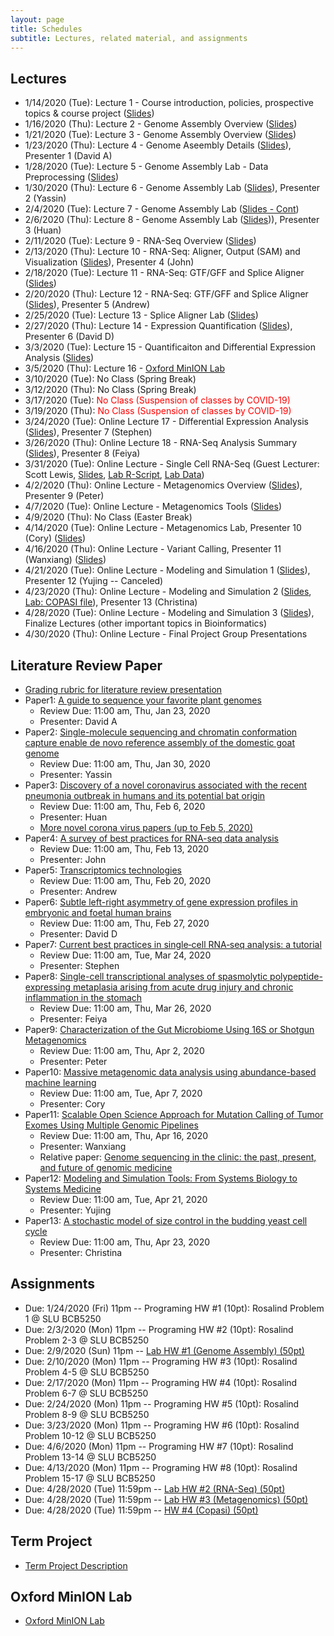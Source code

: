 ```yaml
---
layout: page
title: Schedules
subtitle: Lectures, related material, and assignments
---
```

## Lectures
 * 1/14/2020 (Tue): Lecture 1 - Course introduction, policies, prospective topics & course project ([Slides][1])
 * 1/16/2020 (Thu): Lecture 2 - Genome Assembly Overview ([Slides][2])
 * 1/21/2020 (Tue): Lecture 3 - Genome Assembly Overview ([Slides][3])
 * 1/23/2020 (Thu): Lecture 4 - Genome Aseembly Details ([Slides][4]), Presenter 1 (David A)
 * 1/28/2020 (Tue): Lecture 5 - Genome Assembly Lab - Data Preprocessing ([Slides][5])
 * 1/30/2020 (Thu): Lecture 6 - Genome Assembly Lab ([Slides][6]), Presenter 2 (Yassin)
 * 2/4/2020 (Tue): Lecture 7 - Genome Assembly Lab ([Slides - Cont][6])
 * 2/6/2020 (Thu): Lecture 8 - Genome Assembly Lab ([Slides][8])), Presenter 3 (Huan)
 * 2/11/2020 (Tue): Lecture 9 - RNA-Seq Overview ([Slides][9])
 * 2/13/2020 (Thu): Lecture 10 - RNA-Seq: Aligner, Output (SAM) and Visualization ([Slides][10]), Presenter 4 (John)
 * 2/18/2020 (Tue): Lecture 11 - RNA-Seq: GTF/GFF and Splice Aligner ([Slides][11])
 * 2/20/2020 (Thu): Lecture 12 - RNA-Seq: GTF/GFF and Splice Aligner ([Slides][11]), Presenter 5 (Andrew)
 * 2/25/2020 (Tue): Lecture 13 - Splice Aligner Lab ([Slides][12])
 * 2/27/2020 (Thu): Lecture 14 - Expression Quantification ([Slides][13]), Presenter 6 (David D)
 * 3/3/2020 (Tue): Lecture 15 - Quantificaiton and Differential Expression Analysis ([Slides][14])
 * 3/5/2020 (Thu): Lecture 16 - [Oxford MinION Lab]({{site.url}}/project/MinION)
 * 3/10/2020 (Tue): No Class (Spring Break)
 * 3/12/2020 (Thu): No Class (Spring Break)
 * 3/17/2020 (Tue): <font color="red"> No Class (Suspension of classes by COVID-19) </font>
 * 3/19/2020 (Thu): <font color="red"> No Class (Suspension of classes by COVID-19) </font>
 * 3/24/2020 (Tue): Online Lecture 17 - Differential Expression Analysis ([Slides][15]), Presenter 7 (Stephen)
 * 3/26/2020 (Thu): Online Lecture 18 - RNA-Seq Analysis Summary ([Slides][16]), Presenter 8 (Feiya)
 * 3/31/2020 (Tue): Online Lecture - Single Cell RNA-Seq (Guest Lecturer: Scott Lewis, [Slides][17], [Lab R-Script][17-1], [Lab Data][17-2])
 * 4/2/2020 (Thu): Online Lecture - Metagenomics Overview ([Slides][18]), Presenter 9 (Peter)
 * 4/7/2020 (Tue): Online Lecture - Metagenomics Tools ([Slides][19])
 * 4/9/2020 (Thu): No Class (Easter Break)
 * 4/14/2020 (Tue): Online Lecture - Metagenomics Lab, Presenter 10 (Cory) ([Slides][20])
 * 4/16/2020 (Thu): Online Lecture - Variant Calling, Presenter 11 (Wanxiang) ([Slides][21])
 * 4/21/2020 (Tue): Online Lecture - Modeling and Simulation 1 ([Slides][22]), Presenter 12 (Yujing -- Canceled)
 * 4/23/2020 (Thu): Online Lecture - Modeling and Simulation 2 ([Slides][23], [Lab: COPASI file][23-1]), Presenter 13 (Christina)
 * 4/28/2020 (Tue): Online Lecture - Modeling and Simulation 3 ([Slides][24]), Finalize Lectures (other important topics in Bioinformatics)
 * 4/30/2020 (Thu): Online Lecture - Final Project Group Presentations 

## Literature Review Paper
 * [Grading rubric for literature review presentation]({{site.url}}/Grading_rubric_Literature_Review_Presentation.pdf)
 * Paper1: [A guide to sequence your favorite plant genomes](https://dx.doi.org/10.1002%2Faps3.1030)
   * Review Due: 11:00 am, Thu, Jan 23, 2020
   * Presenter: David A
 * Paper2: [Single-molecule sequencing and chromatin conformation capture enable de novo reference assembly of the domestic goat genome](https://doi.org/10.1038/ng.3802)
   * Review Due: 11:00 am, Thu, Jan 30, 2020
   * Presenter: Yassin
 * Paper3: [Discovery of a novel coronavirus associated with the recent pneumonia outbreak in humans and its potential bat origin](https://doi.org/10.1101/2020.01.22.914952)
   * Review Due: 11:00 am, Thu, Feb 6, 2020
   * Presenter: Huan
   * [More novel corona virus papers (up to Feb 5, 2020)]({{site.url}}/project/corona_papers)
 * Paper4: [A survey of best practices for RNA-seq data analysis](https://doi.org/10.1186/s13059-016-0881-8)
   * Review Due: 11:00 am, Thu, Feb 13, 2020
   * Presenter: John
 * Paper5: [Transcriptomics technologies](https://doi.org/10.1371/journal.pcbi.1005457)
   * Review Due: 11:00 am, Thu, Feb 20, 2020
   * Presenter: Andrew
 * Paper6: [Subtle left-right asymmetry of gene expression profiles in embryonic and foetal human brains](https://doi.org/10.1038/s41598-018-29496-2)
   * Review Due: 11:00 am, Thu, Feb 27, 2020
   * Presenter: David D
 * Paper7: [Current best practices in single‐cell RNA‐seq analysis: a tutorial](https://doi.org/10.15252/msb.20188746)
   * Review Due: 11:00 am, Tue, Mar 24, 2020
   * Presenter: Stephen
 * Paper8: [Single-cell transcriptional analyses of spasmolytic polypeptide-expressing metaplasia arising from acute drug injury and chronic inflammation in the stomach](http://dx.doi.org/10.1136/gutjnl-2019-318930)
   * Review Due: 11:00 am, Thu, Mar 26, 2020
   * Presenter: Feiya
 * Paper9: [Characterization of the Gut Microbiome Using 16S or Shotgun Metagenomics](https://dx.doi.org/10.3389%2Ffmicb.2016.00459)
   * Review Due: 11:00 am, Thu, Apr 2, 2020
   * Presenter: Peter
 * Paper10: [Massive metagenomic data analysis using abundance-based machine learning](https://doi.org/10.1186/s13062-019-0242-0)
   * Review Due: 11:00 am, Tue, Apr 7, 2020
   * Presenter: Cory
 * Paper11: [Scalable Open Science Approach for Mutation Calling of Tumor Exomes Using Multiple Genomic Pipelines](https://dx.doi.org/10.1016%2Fj.cels.2018.03.002)
   * Review Due: 11:00 am, Thu, Apr 16, 2020
   * Presenter: Wanxiang
   * Relative paper: [Genome sequencing in the clinic: the past, present, and future of genomic medicine](https://dx.doi.org/10.1152%2Fphysiolgenomics.00046.2018)
 * Paper12: [Modeling and Simulation Tools: From Systems Biology to Systems Medicine]({{site.url}}/homework/LitRev12.pdf)
   * Review Due: 11:00 am, Tue, Apr 21, 2020
   * Presenter: Yujing 
 * Paper13: [A stochastic model of size control in the budding yeast cell cycle](https://doi.org/10.1186/s12859-019-2839-9)
   * Review Due: 11:00 am, Thu, Apr 23, 2020
   * Presenter: Christina

## Assignments 
  * Due: 1/24/2020 (Fri) 11pm -- Programing HW #1 (10pt): Rosalind Problem 1 @ SLU BCB5250
  * Due: 2/3/2020 (Mon) 11pm -- Programing HW #2 (10pt): Rosalind Problem 2-3 @ SLU BCB5250
  * Due: 2/9/2020 (Sun) 11pm -- [Lab HW #1 (Genome Assembly) (50pt)]({{site.url}}/homework/hw1)
  * Due: 2/10/2020 (Mon) 11pm -- Programing HW #3 (10pt): Rosalind Problem 4-5 @ SLU BCB5250
  * Due: 2/17/2020 (Mon) 11pm -- Programing HW #4 (10pt): Rosalind Problem 6-7 @ SLU BCB5250
  * Due: 2/24/2020 (Mon) 11pm -- Programing HW #5 (10pt): Rosalind Problem 8-9 @ SLU BCB5250
  * Due: 3/23/2020 (Mon) 11pm -- Programing HW #6 (10pt): Rosalind Problem 10-12 @ SLU BCB5250
  * Due: 4/6/2020 (Mon) 11pm -- Programing HW #7 (10pt): Rosalind Problem 13-14 @ SLU BCB5250
  * Due: 4/13/2020 (Mon) 11pm -- Programing HW #8 (10pt): Rosalind Problem 15-17 @ SLU BCB5250
  * Due: 4/28/2020 (Tue) 11:59pm -- [Lab HW #2 (RNA-Seq) (50pt)]({{site.url}}/homework/hw2)
  * Due: 4/28/2020 (Tue) 11:59pm -- [Lab HW #3 (Metagenomics) (50pt)]({{site.url}}/homework/hw3)
  * Due: 4/28/2020 (Tue) 11:59pm -- [HW #4 (Copasi) (50pt)]({{site.url}}/homework/hw4.pdf)

## Term Project 
  * [Term Project Description]({{site.url}}/project/project_description)

## Oxford MinION Lab
  * [Oxford MinION Lab]({{site.url}}/project/MinION)


[1]:{{site.url}}/lectures/BCB5250_Lec01.pdf
[2]:{{site.url}}/lectures/BCB5250_Lec02.pdf
[3]:{{site.url}}/lectures/BCB5250_Lec03.pdf
[4]:{{site.url}}/lectures/BCB5250_Lec04.pdf
[5]:{{site.url}}/lectures/BCB5250_Lec05.pdf
[6]:{{site.url}}/lectures/BCB5250_Lec06.pdf
[8]:{{site.url}}/lectures/BCB5250_Lec08.pdf
[9]:{{site.url}}/lectures/BCB5250_Lec09.pdf
[10]:{{site.url}}/lectures/BCB5250_Lec10.pdf
[11]:{{site.url}}/lectures/BCB5250_Lec11.pdf
[12]:{{site.url}}/lectures/BCB5250_Lec12.pdf
[13]:{{site.url}}/lectures/BCB5250_Lec13.pdf
[14]:{{site.url}}/lectures/BCB5250_Lec14.pdf
[15]:{{site.url}}/lectures/BCB5250_Lec15.pdf
[16]:{{site.url}}/lectures/BCB5250_Lec16.pdf
[17]:{{site.url}}/lectures/BCB5250_Lec17_scRNA-seq.pdf
[17-1]:{{site.url}}/lectures/Seurat_Clustering_Tutorial.R
[17-2]:{{site.url}}/lectures/pbmc3k_filtered_gene_bc_matrices.tar.gz
[18]:{{site.url}}/lectures/BCB5250_Lec18.pdf
[19]:{{site.url}}/lectures/BCB5250_Lec19.pdf
[20]:{{site.url}}/lectures/BCB5250_Lec20.pdf
[21]:{{site.url}}/lectures/BCB5250_Lec21.pdf
[22]:{{site.url}}/lectures/BCB5250_Lec22.pdf
[23]:{{site.url}}/lectures/BCB5250_Lec23.pdf
[23-1]:{{site.url}}/lectures/IrreIsomer.cps
[24]:{{site.url}}/lectures/BCB5250_Lec24.pdf
